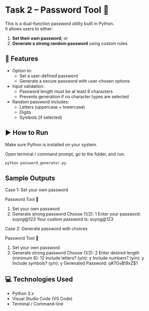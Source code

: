 # Task 2 – Password Tool 🔐

This is a dual-function password utility built in Python.  
It allows users to either:

1. **Set their own password**, or  
2. **Generate a strong random password** using custom rules.


## 🔧 Features

- Option to:
  - Set a user-defined password
  - Generate a secure password with user-chosen options
- Input validation:
  - Password length must be at least 6 characters
  - Prevents generation if no character types are selected
- Random password includes:
  - Letters (uppercase + lowercase)
  - Digits
  - Symbols (if selected)


## ▶️ How to Run

Make sure Python is installed on your system.

Open terminal / command prompt, go to the folder, and run:

```bash
python password_generator.py

```

##  Sample Outputs
Case 1: Set your own password

Password Tool 🔐
1. Set your own password
2. Generate strong password
Choose (1/2): 1
Enter your password: suyog@123
Your custom password is: suyog@123

Case 2: Generate password with choices

Password Tool 🔐
1. Set your own password
2. Generate strong password
Choose (1/2): 2
Enter desired length (minimum 6): 12
Include letters? (y/n): y
Include numbers? (y/n): y
Include symbols? (y/n): y
Generated Password: q#7GvB!9xZ$1

## 💻 Technologies Used
 - Python 3.x
 - Visual Studio Code (VS Code)
 - Terminal / Command-line

